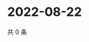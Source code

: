 # 2022-08-22

共 0 条

<!-- BEGIN WEIBO -->
<!-- 最后更新时间 Mon Aug 22 2022 22:13:54 GMT+0800 (China Standard Time) -->

<!-- END WEIBO -->
